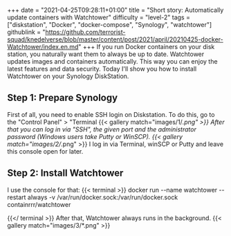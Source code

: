 +++
date = "2021-04-25T09:28:11+01:00"
title = "Short story: Automatically update containers with Watchtower"
difficulty = "level-2"
tags = ["diskstation", "Docker", "docker-compose", "Synology", "watchtower"]
githublink = "https://github.com/terrorist-squad/knedelverse/blob/master/content/post/2021/april/20210425-docker-Watchtower/index.en.md"
+++
If you run Docker containers on your disk station, you naturally want them to always be up to date. Watchtower updates images and containers automatically. This way you can enjoy the latest features and data security. Today I'll show you how to install Watchtower on your Synology DiskStation.
## Step 1: Prepare Synology
First of all, you need to enable SSH login on Diskstation. To do this, go to the "Control Panel" > "Terminal
{{< gallery match="images/1/*.png" >}}
After that you can log in via "SSH", the given port and the administrator password (Windows users take Putty or WinSCP).
{{< gallery match="images/2/*.png" >}}
I log in via Terminal, winSCP or Putty and leave this console open for later.
## Step 2: Install Watchtower
I use the console for that:
{{< terminal >}}
docker run --name watchtower --restart always -v /var/run/docker.sock:/var/run/docker.sock containrrr/watchtower

{{</ terminal >}}
After that, Watchtower always runs in the background.
{{< gallery match="images/3/*.png" >}}
